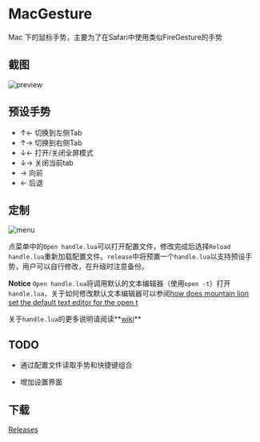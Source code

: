 # MacGesture

Mac 下的鼠标手势，主要为了在Safari中使用类似FireGesture的手势

## 截图

![preview](http://i2.tietuku.com/ffda461f64da80ef.gif)

## 预设手势

- ↑←	切换到左侧Tab
- ↑→	切换到右侧Tab
- ↓←	打开/关闭全屏模式
- ↓→	关闭当前tab
- →    	向前
- ←    	后退

## 定制

![menu](http://i2.tietuku.com/2df681c61e3fe807.png)

点菜单中的`Open handle.lua`可以打开配置文件，修改完成后选择`Reload handle.lua`重新加载配置文件。`release`中将预置一个`handle.lua`以支持预设手势，用户可以自行修改，在升级时注意备份。

**Notice** `Open handle.lua`将调用默认的文本编辑器（使用`open -t`）打开`handle.lua`，关于如何修改默认文本编辑器可以参阅[how does mountain lion set the default text editor for the open t](http://apple.stackexchange.com/questions/73823/how-does-mountain-lion-set-the-default-text-editor-for-the-open-t-terminal-co)

关于`handle.lua`的更多说明请阅读**[wiki](https://github.com/CodeFalling/MacGesture/wiki/handle.lua使用说明)**
## TODO

- 通过配置文件读取手势和快捷键组合

- 增加设置界面

## 下载

[Releases](https://github.com/CodeFalling/MacGesture/releases)
